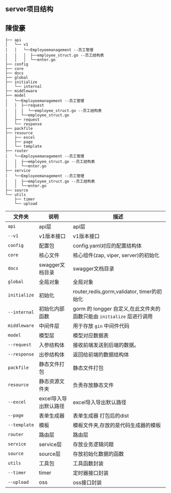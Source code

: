 ## server项目结构
## 陳俊豪
```shell
├── api
│   └── v1
│   │   └──Employeemanagement --员工管理
│   │   │  ├──employee_struct.go --员工结构表
│   │   │  └──enter.go
├── config
├── core
├── docs
├── global
├── initialize
│   └── internal
├── middleware
├── model
│   └──Employeemanagement --员工管理
│   │  ├──request
│   │  │  └──employee_struct.go --员工结构表
│   │  └──employee_struct.go
│   ├── request
│   └── response
├── packfile
├── resource
│   ├── excel
│   ├── page
│   └── template
├── router
│   └──Employeemanagement --员工管理
│   │  ├──employee_struct.go --员工结构表
│   │  └──enter.go
├── service
│   └──Employeemanagement --员工管理
│   │  ├──employee_struct.go --员工结构表
│   │  └──enter.go
├── source
└── utils
    ├── timer
    └── upload
```

| 文件夹       | 说明                    | 描述                        |
| ------------ | ----------------------- | --------------------------- |
| `api`        | api层                   | api层 |
| `--v1`       | v1版本接口              | v1版本接口                  |
| `config`     | 配置包                  | config.yaml对应的配置结构体 |
| `core`       | 核心文件                | 核心组件(zap, viper, server)的初始化 |
| `docs`       | swagger文档目录         | swagger文档目录 |
| `global`     | 全局对象                | 全局对象 |
| `initialize` | 初始化 | router,redis,gorm,validator, timer的初始化 |
| `--internal` | 初始化内部函数 | gorm 的 longger 自定义,在此文件夹的函数只能由 `initialize` 层进行调用 |
| `middleware` | 中间件层 | 用于存放 `gin` 中间件代码 |
| `model`      | 模型层                  | 模型对应数据表              |
| `--request`  | 入参结构体              | 接收前端发送到后端的数据。  |
| `--response` | 出参结构体              | 返回给前端的数据结构体      |
| `packfile`   | 静态文件打包            | 静态文件打包 |
| `resource`   | 静态资源文件夹          | 负责存放静态文件                |
| `--excel` | excel导入导出默认路径 | excel导入导出默认路径 |
| `--page` | 表单生成器 | 表单生成器 打包后的dist |
| `--template` | 模板 | 模板文件夹,存放的是代码生成器的模板 |
| `router`     | 路由层                  | 路由层 |
| `service`    | service层               | 存放业务逻辑问题 |
| `source` | source层 | 存放初始化数据的函数 |
| `utils`      | 工具包                  | 工具函数封装            |
| `--timer` | timer | 定时器接口封装 |
| `--upload`      | oss                  | oss接口封装        |

